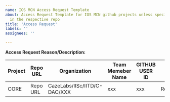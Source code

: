 ```yaml
---
name: IOS MCN Access Request Template
about: Access Request Template for IOS MCN github projects unless specified
  in the respective repo
title: 'Access Request'
labels: ''
assignees: ''

---
```


**Access Request Reason/Description:**

| Project | Repo URL | Organization |Team Memeber Name | GITHUB USER ID |Access Level | Remarks |
|--|--|--|--|--|--|--|
| CORE | Repo URL | CazeLabs/IISc/IITD/C-DAC/XXX | xxx | xxx | Read/Write/Maintain | xxx |


<!--  Thank you for using the template and helping us to track every request

1. Please give the requested informtion completely 
2. Respctive subproject leder is the approver for the read and write acccess. If the issue is raised by the respective subproject leader then no further approval is required
3. Maintiner or above level access shall be approved by TOC-PMC  (use @skdwriting @ushapadminic )

-->




